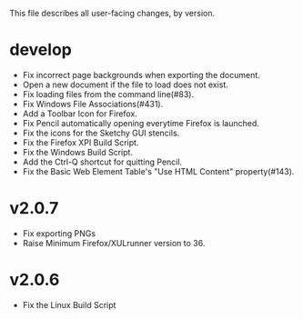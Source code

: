 This file describes all user-facing changes, by version.

# develop

* Fix incorrect page backgrounds when exporting the document.
* Open a new document if the file to load does not exist.
* Fix loading files from the command line(#83).
* Fix Windows File Associations(#431).
* Add a Toolbar Icon for Firefox.
* Fix Pencil automatically opening everytime Firefox is launched.
* Fix the icons for the Sketchy GUI stencils.
* Fix the Firefox XPI Build Script.
* Fix the Windows Build Script.
* Add the Ctrl-Q shortcut for quitting Pencil.
* Fix the Basic Web Element Table's "Use HTML Content" property(#143).


# v2.0.7

* Fix exporting PNGs
* Raise Minimum Firefox/XULrunner version to 36.


# v2.0.6

* Fix the Linux Build Script
